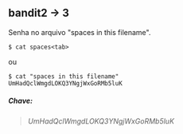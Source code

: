 ## bandit2 -> 3

Senha no arquivo "spaces in this filename".

```
$ cat spaces<tab>
```

ou

```
$ cat "spaces in this filename"
UmHadQclWmgdLOKQ3YNgjWxGoRMb5luK
```

##### Chave:
> _UmHadQclWmgdLOKQ3YNgjWxGoRMb5luK_